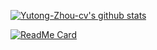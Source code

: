 
<!--
**Yutong-Zhou-cv/Yutong-Zhou-cv** is a ✨ _special_ ✨ repository because its `README.md` (this file) appears on your GitHub profile.

### Hi there 👋

Here are some ideas to get you started:

- 🔭 I’m currently working on Text-to-Image Synthesis.
- 🌱 I’m currently learning on Transformer, BERT and GPT.
- 👯 I’m looking to collaborate on ...
- 🤔 I’m looking for help with ...
- 💬 Ask me about ...
- 📫 How to reach me: ...
- 😄 Pronouns: ...
- ⚡ Fun fact: ...
-->

[![Yutong-Zhou-cv's github stats](https://github-readme-stats.vercel.app/api?username=Yutong-Zhou-cv&show_icons=true&theme=dracula)](https://github.com/Yutong-Zhou-cv/Yutong-Zhou-cv)

[![ReadMe Card](https://github-readme-stats.vercel.app/api/pin/?username=Yutong-Zhou-cv&repo=A-Text_to_Image-zoo&theme=dracula)](https://github.com/Yutong-Zhou-cv/A-Text_to_Image-zoo)

 
